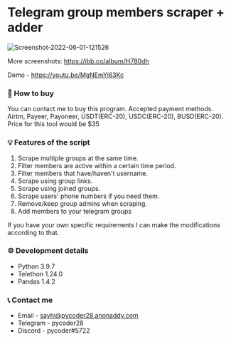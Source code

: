 # Telegram group members scraper + adder

<img src="https://i.ibb.co/8jkpN6W/Screenshot-2022-06-01-121526.png" alt="Screenshot-2022-06-01-121526" border="0">

More screenshots: https://ibb.co/album/H780dh

Demo - https://youtu.be/MgNEmYi63Kc

### 🛒 How to buy
You can contact me to buy this program. Accepted payment methods. Airtm, Payeer, Payoneer, USDT(ERC-20), USDC(ERC-20), BUSD(ERC-20). Price for this tool would be $35

### 💡 Features of the script
1. Scrape multiple groups at the same time.
2. Filter members are active within a certain time period.
3. Filter members that have/haven't username.
4. Scrape using group links.
5. Scrape using joined groups.
6. Scrape users' phone numbers if you need them.
7. Remove/keep group admins when scraping.
8. Add members to your telegram groups

If you have your own specific requirements I can make the modifications according to that.

### ⚙️ Development details
- Python 3.9.7
- Telethon 1.24.0
- Pandas 1.4.2

### 📞 Contact me
* Email - sayhi@pycoder28.anonaddy.com
* Telegram - pycoder28
* Discord - pycoder#5722
